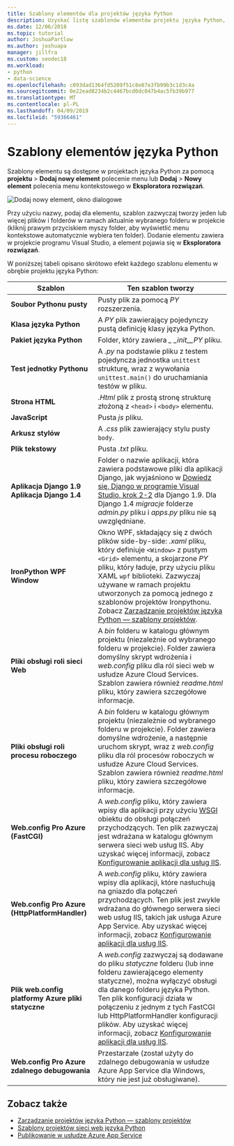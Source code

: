 ```yaml
---
title: Szablony elementów dla projektów języka Python
description: Uzyskać listę szablonów elementów projektu języka Python, które są dostępne za pośrednictwem Dodaj > Nowy element okna dialogowego, w programie Visual Studio.
ms.date: 12/06/2018
ms.topic: tutorial
author: JoshuaPartlow
ms.author: joshuapa
manager: jillfra
ms.custom: seodec18
ms.workload:
- python
- data-science
ms.openlocfilehash: c093dad1364fd5209f51c8e87e3fb99b3c1d3c4a
ms.sourcegitcommit: 0e22ead8234b2c4467bcd0dc047b4ac5fb39b977
ms.translationtype: MT
ms.contentlocale: pl-PL
ms.lasthandoff: 04/09/2019
ms.locfileid: "59366461"
---
```

# <a name="python-item-templates"></a>Szablony elementów języka Python

Szablony elementu są dostępne w projektach języka Python za pomocą **projektu** > **Dodaj nowy element** polecenie menu lub **Dodaj**  >  **Nowy element** polecenia menu kontekstowego w **Eksploratora rozwiązań**.

![Dodaj nowy element, okno dialogowe](media/project-item-templates.png)

Przy użyciu nazwy, podaj dla elementu, szablon zazwyczaj tworzy jeden lub więcej plików i folderów w ramach aktualnie wybranego folderu w projekcie (kliknij prawym przyciskiem myszy folder, aby wyświetlić menu kontekstowe automatycznie wybiera ten folder). Dodanie elementu zawiera w projekcie programu Visual Studio, a element pojawia się w **Eksploratora rozwiązań**.

W poniższej tabeli opisano skrótowo efekt każdego szablonu elementu w obrębie projektu języka Python:

| Szablon | Ten szablon tworzy |
| --- | --- |
| **Soubor Pythonu pusty** | Pusty plik za pomocą *PY* rozszerzenia. |
| **Klasa języka Python** | A *PY* plik zawierający pojedynczy pustą definicję klasy języka Python. |
| **Pakiet języka Python** | Folder, który zawiera  *\_ \_init\_\_PY* pliku. |
| **Test jednotky Pythonu** | A *.py* na podstawie pliku z testem pojedyncza jednostka `unittest` strukturę, wraz z wywołania `unittest.main()` do uruchamiania testów w pliku. |
| **Strona HTML** | *.Html* plik z prostą stronę strukturę złożoną z `<head>` i `<body>` elementu. |
| **JavaScript** | Pusta *js* pliku. |
| **Arkusz stylów** | A *.css* plik zawierający stylu pusty `body`. |
| **Plik tekstowy** | Pusta *.txt* pliku. |
| **Aplikacja Django 1.9**<br/>**Aplikacja Django 1.4** | Folder o nazwie aplikacji, która zawiera podstawowe pliki dla aplikacji Django, jak wyjaśniono w [Dowiedz się, Django w programie Visual Studio, krok 2-2](learn-django-in-visual-studio-step-02-create-an-app.md#step-2-1-create-an-app-with-a-default-structure) dla Django 1.9. Dla Django 1.4 *migracje* folderze *admin.py* pliku i *apps.py* pliku nie są uwzględniane. |
| **IronPython WPF Window** | Okno WPF, składający się z dwóch plików side-by-side: *.xaml* pliku, który definiuje `<Window>` z pustym `<Grid>` elementu, a skojarzone *PY* pliku, który ładuje, przy użyciu pliku XAML `wpf` biblioteki. Zazwyczaj używane w ramach projektu utworzonych za pomocą jednego z szablonów projektów Ironpythonu. Zobacz [Zarządzanie projektów języka Python — szablony projektów](managing-python-projects-in-visual-studio.md#project-templates). |
| **Pliki obsługi roli sieci Web** | A *bin* folderu w katalogu głównym projektu (niezależnie od wybranego folderu w projekcie). Folder zawiera domyślny skrypt wdrożenia i *web.config* pliku dla ról sieci web w usłudze Azure Cloud Services. Szablon zawiera również *readme.html* pliku, który zawiera szczegółowe informacje. |
| **Pliki obsługi roli procesu roboczego** | A *bin* folderu w katalogu głównym projektu (niezależnie od wybranego folderu w projekcie). Folder zawiera domyślne wdrożenie, a następnie uruchom skrypt, wraz z *web.config* pliku dla ról procesów roboczych w usłudze Azure Cloud Services. Szablon zawiera również *readme.html* pliku, który zawiera szczegółowe informacje. |
| **Web.config Pro Azure (FastCGI)** | A *web.config* pliku, który zawiera wpisy dla aplikacji przy użyciu [WSGI](https://wsgi.readthedocs.io/en/latest/) obiektu do obsługi połączeń przychodzących. Ten plik zazwyczaj jest wdrażana w katalogu głównym serwera sieci web usług IIS. Aby uzyskać więcej informacji, zobacz [Konfigurowanie aplikacji dla usług IIS](configure-web-apps-for-iis-windows.md). |
| **Web.config Pro Azure (HttpPlatformHandler)** | A *web.config* pliku, który zawiera wpisy dla aplikacji, które nasłuchują na gniazdo dla połączeń przychodzących. Ten plik jest zwykle wdrażana do głównego serwera sieci web usług IIS, takich jak usługa Azure App Service. Aby uzyskać więcej informacji, zobacz [Konfigurowanie aplikacji dla usług IIS](configure-web-apps-for-iis-windows.md). |
| **Plik web.config platformy Azure pliki statyczne** | A *web.config* zazwyczaj są dodawane do pliku *statyczne* folderu (lub inne folderu zawierającego elementy statyczne), można wyłączyć obsługi dla danego folderu języka Python. Ten plik konfiguracji działa w połączeniu z jednym z tych FastCGI lub HttpPlatformHandler konfiguracji plików. Aby uzyskać więcej informacji, zobacz [Konfigurowanie aplikacji dla usług IIS](configure-web-apps-for-iis-windows.md). |
| **Web.config Pro Azure zdalnego debugowania** | Przestarzałe (został użyty do zdalnego debugowania w usłudze Azure App Service dla Windows, który nie jest już obsługiwane). |

## <a name="see-also"></a>Zobacz także

- [Zarządzanie projektów języka Python — szablony projektów](managing-python-projects-in-visual-studio.md#project-templates)
- [Szablony projektów sieci web języka Python](python-web-application-project-templates.md)
- [Publikowanie w usłudze Azure App Service](publishing-python-web-applications-to-azure-from-visual-studio.md)
